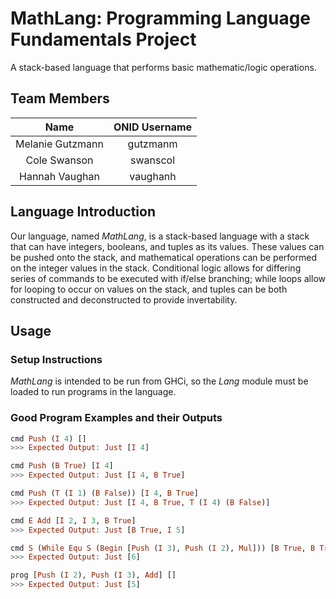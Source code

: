 # MathLang: Programming Language Fundamentals Project
A stack-based language that performs basic mathematic/logic operations.

## Team Members
Name			 | ONID Username
:---------------:|:--------------:
Melanie Gutzmann | gutzmanm
Cole Swanson     | swanscol
Hannah Vaughan   | vaughanh

## Language Introduction
Our language, named _MathLang_, is a stack-based language with a stack that can have integers, booleans, and tuples as its values. These values can be pushed onto the stack, and mathematical operations can be performed on the integer values in the stack. Conditional logic allows for differing series of commands to be executed with if/else branching; while loops allow for looping to occur on values on the stack, and tuples can be both constructed and deconstructed to provide invertability.

## Usage
### Setup Instructions
_MathLang_ is intended to be run from GHCi, so the _Lang_ module must be loaded to run programs in the language.

### Good Program Examples and their Outputs
```haskell
cmd Push (I 4) []
>>> Expected Output: Just [I 4]
```

```haskell
cmd Push (B True) [I 4]
>>> Expected Output: Just [I 4, B True]
```

```haskell
cmd Push (T (I 1) (B False)) [I 4, B True]
>>> Expected Output: Just [I 4, B True, T (I 4) (B False)]
```

```haskell
cmd E Add [I 2, I 3, B True]
>>> Expected Output: Just [B True, I 5]
```

```haskell
cmd S (While Equ S (Begin [Push (I 3), Push (I 2), Mul])) [B True, B True]
>>> Expected Output: Just [6]
```

```haskell
prog [Push (I 2), Push (I 3), Add] []
>>> Expected Output: Just [5]
```

